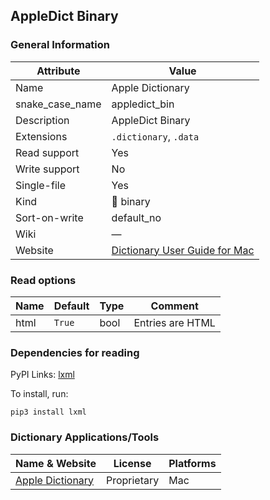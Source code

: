 ## AppleDict Binary

### General Information

| Attribute       | Value                                                                                         |
| --------------- | --------------------------------------------------------------------------------------------- |
| Name            | Apple Dictionary                                                                              |
| snake_case_name | appledict_bin                                                                                 |
| Description     | AppleDict Binary                                                                              |
| Extensions      | `.dictionary`, `.data`                                                                        |
| Read support    | Yes                                                                                           |
| Write support   | No                                                                                            |
| Single-file     | Yes                                                                                           |
| Kind            | 🔢 binary                                                                                      |
| Sort-on-write   | default_no                                                                                    |
| Wiki            | ―                                                                                             |
| Website         | [Dictionary User Guide for Mac](https://support.apple.com/en-gu/guide/dictionary/welcome/mac) |

### Read options

| Name | Default | Type | Comment          |
| ---- | ------- | ---- | ---------------- |
| html | `True`  | bool | Entries are HTML |

### Dependencies for reading

PyPI Links: [lxml](https://pypi.org/project/lxml)

To install, run:

```
pip3 install lxml
```


### Dictionary Applications/Tools

| Name & Website                                                                   | License     | Platforms |
| -------------------------------------------------------------------------------- | ----------- | --------- |
| [Apple Dictionary](https://support.apple.com/en-gu/guide/dictionary/welcome/mac) | Proprietary | Mac       |
